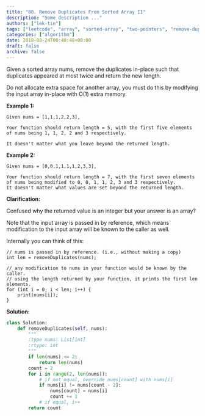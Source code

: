 ```yaml
---
title: "80. Remove Duplicates From Sorted Array II"
description: "Some description ..."
authors: ["lek-tin"]
tags: ["leetcode", "array", "sorted-array", "two-pointers", "remove-duplicates"]
categories: ["algorithm"]
date: 2018-08-24T00:48:48+08:00
draft: false
archive: false
---
```

Given a sorted array nums, remove the duplicates in-place such that duplicates appeared at most twice and return the new length.

Do not allocate extra space for another array, you must do this by modifying the input array in-place with O(1) extra memory.

**Example 1:**
```
Given nums = [1,1,1,2,2,3],

Your function should return length = 5, with the first five elements of nums being 1, 1, 2, 2 and 3 respectively.

It doesn't matter what you leave beyond the returned length.
```
**Example 2:**
```
Given nums = [0,0,1,1,1,1,2,3,3],

Your function should return length = 7, with the first seven elements of nums being modified to 0, 0, 1, 1, 2, 3 and 3 respectively.
It doesn't matter what values are set beyond the returned length.
```
**Clarification:**

Confused why the returned value is an integer but your answer is an array?

Note that the input array is passed in by reference, which means modification to the input array will be known to the caller as well.

Internally you can think of this:
```
// nums is passed in by reference. (i.e., without making a copy)
int len = removeDuplicates(nums);

// any modification to nums in your function would be known by the caller.
// using the length returned by your function, it prints the first len elements.
for (int i = 0; i < len; i++) {
    print(nums[i]);
}
```
**Solution:**
```python
class Solution:
    def removeDuplicates(self, nums):
        """
        :type nums: List[int]
        :rtype: int
        """
        if len(nums) <= 2:
            return len(nums)
        count = 2
        for i in range(2, len(nums)):
            # if not equal, override nums[count] with nums[i]
            if nums[i] != nums[count - 2]:
                nums[count] = nums[i]
                count += 1
            # if equal, i++
        return count
```